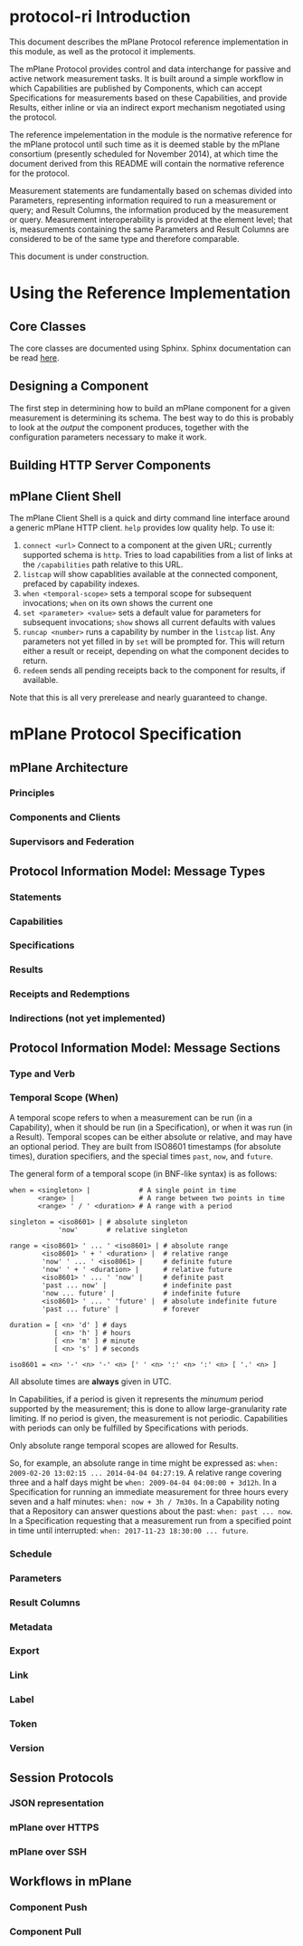 # protocol-ri Introduction

This document describes the mPlane Protocol reference implementation in this module, as well as the protocol it implements. 

The mPlane Protocol provides control and data interchange for passive and active network measurement tasks. It is built around a simple workflow in which Capabilities are published by Components, which can accept Specifications for measurements based on these Capabilities, and provide Results, either inline or via an indirect export mechanism negotiated using the protocol. 

The reference impelementation in the module is the normative reference for the mPlane protocol until such time as it is deemed stable by the mPlane consortium (presently scheduled for November 2014), at which time the document derived from this README will contain the normative reference for the protocol.

Measurement statements are fundamentally based on schemas divided into Parameters, representing information required to run a measurement or query; and Result Columns, the information produced by the measurement or query. Measurement interoperability is provided at the element level; that is, measurements containing the same Parameters and Result Columns are considered to be of the same type and therefore comparable.

This document is under construction. 

# Using the Reference Implementation

## Core Classes

The core classes are documented using Sphinx. Sphinx documentation can be read [here](https://fp7mplane.github.io/protocol-ri).

## Designing a Component

The first step in determining how to build an mPlane component for a given measurement is determining its schema. The best way to do this is probably to look at the _output_ the component produces, together with the configuration parameters necessary to make it work.

## Building HTTP Server Components

## mPlane Client Shell

The mPlane Client Shell is a quick and dirty command line interface around a generic mPlane HTTP client. ```help``` provides low quality help. To use it:

1. ```connect <url>``` Connect to a component at the given URL; currently supported schema is ```http```. Tries to load capabilities from a list of links at the ```/capabilities``` path relative to this URL. 
2. ```listcap``` will show capablities available at the connected component, prefaced by capability indexes.
3. ```when <temporal-scope>``` sets a temporal scope for subsequent invocations; ```when``` on its own shows the current one
4. ```set <parameter> <value>``` sets a default value for parameters for subsequent invocations; ```show``` shows all current defaults with values
5. ```runcap <number>``` runs a capability by number in the ```listcap``` list. Any parameters not yet filled in by ```set``` will be prompted for. This will return either a result or receipt, depending on what the component decides to return.
6. ```redeem``` sends all pending receipts back to the component for results, if available.

Note that this is all very prerelease and nearly guaranteed to change.

# mPlane Protocol Specification

## mPlane Architecture

### Principles

### Components and Clients

### Supervisors and Federation

## Protocol Information Model: Message Types

### Statements

### Capabilities

### Specifications

### Results

### Receipts and Redemptions

### Indirections (not yet implemented)

## Protocol Information Model: Message Sections

### Type and Verb

### Temporal Scope (When)

A temporal scope refers to when a measurement can be run (in a Capability), when it should be run (in a Specification), or when it was run (in a Result). Temporal scopes can be either absolute or relative, and may have an optional period. They are built from ISO8601 timestamps (for absolute times), duration specifiers, and the special times ```past```, ```now```, and ```future```.

The general form of a temporal scope (in BNF-like syntax) is as follows:

```
when = <singleton> |            # A single point in time
       <range> |                # A range between two points in time
       <range> ' / ' <duration> # A range with a period

singleton = <iso8601> | # absolute singleton
            'now'       # relative singleton

range = <iso8601> ' ... ' <iso8601> | # absolute range
        <iso8601> ' + ' <duration> |  # relative range
        'now' ' ... ' <iso8061> |     # definite future
        'now' ' + ' <duration> |      # relative future
        <iso8601> ' ... ' 'now' |     # definite past
        'past ... now' |              # indefinite past
        'now ... future' |            # indefinite future
        <iso8601> ' ... ' 'future' |  # absolute indefinite future
        'past ... future' |           # forever

duration = [ <n> 'd' ] # days
           [ <n> 'h' ] # hours
           [ <n> 'm' ] # minute
           [ <n> 's' ] # seconds 

iso8601 = <n> '-' <n> '-' <n> [' ' <n> ':' <n> ':' <n> [ '.' <n> ]
```

All absolute times are __always__ given in UTC.

In Capabilities, if a period is given it represents the _minumum_ period supported by the measurement; this is done to allow large-granularity rate limiting. If no period is given, the measurement is not periodic. Capabilities with periods can only be fulfilled by Specifications with periods.

Only absolute range temporal scopes are allowed for Results.

So, for example, an absolute range in time might be expressed as: ```when: 2009-02-20 13:02:15 ... 2014-04-04 04:27:19```. A relative range covering three and a half days might be ```when: 2009-04-04 04:00:00 + 3d12h```. In a Specification for running an immediate measurement for three hours every seven and a half minutes: ```when: now + 3h / 7m30s```. In a Capability noting that a Repository can answer questions about the past: ```when: past ... now```. In a Specification requesting that a measurement run from a specified point in time until interrupted: ```when: 2017-11-23 18:30:00 ... future```. 

### Schedule

### Parameters

### Result Columns

### Metadata

### Export

### Link

### Label

### Token

### Version

## Session Protocols

### JSON representation

### mPlane over HTTPS

### mPlane over SSH

## Workflows in mPlane

### Component Push

### Component Pull
